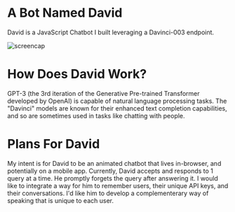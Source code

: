 # A Bot Named David

David is a JavaScript Chatbot I built leveraging a Davinci-003 endpoint.

![screencap](https://github.com/erikamaker/davinci-bot/assets/118931925/22a8e15c-1ff0-4250-a947-fdca4e37377c)

# How Does David Work?

GPT-3 (the 3rd iteration of the Generative Pre-trained Transformer developed by OpenAI) is capable of natural language processing tasks.
The "Davinci" models are known for their enhanced text completion capabilities, and so are sometimes used in tasks like chatting with people.


# Plans For David

My intent is for David to be an animated chatbot that lives in-browser, and potentially on a mobile app.
Currently, David accepts and responds to 1 query at a time. He promptly forgets the query after answering it.
I would like to integrate a way for him to remember users, their unique API keys, and their conversations. 
I'd like him to develop a complementerary way of speaking that is unique to each user.


